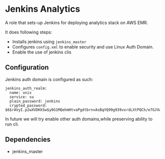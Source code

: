 Jenkins Analytics
=========

A role that sets-up Jenkins for deploying analytics stack
on AWS EMR.

It does following steps:

* Installs jenkins using ``jenkins_master``
* Configures ``config.xml`` to enable security and use
  Linux Auth Domain.
* Enable the use of jenkins clis

Configuration
------------

Jenkins auth domain is configured as such:

    jenkins_auth_realm:
      name: unix
      service: su
      plain_password: jenkins
      crypted_password: $6$rAVyI.p2wXVDKk5w$y0G1MQehmHtvaPgdtbrnvAsBqYQ99g939vxrdLXtPQCh/e7GJVwbnqIKZpve8EcMLTtq.7sZwTBYV9Tdjgf1k.

In future we will try enable other auth domains,while
preserving ability to run cli.


Dependencies
------------

- jenkins_master

